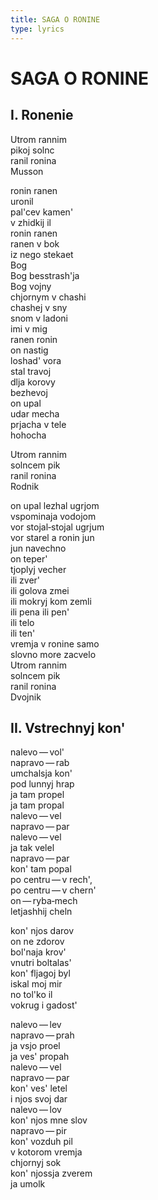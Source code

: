 ```yaml
---
title: SAGA O RONINE
type: lyrics
---
```


<h1>SAGA O RONINE</h1>

<section>

<h2>I. Ronenie</h2>

Utrom rannim\
pikoj solnc\
ranil ronina\
Musson

ronin ranen\
uronil\
pal'cev kamen'\
v zhidkij il\
ronin ranen\
ranen v bok\
iz nego stekaet\
Bog\
Bog besstrash'ja\
Bog vojny\
chjornym v chashi\
chashej v sny\
snom v ladoni\
imi v mig\
ranen ronin\
on nastig\
loshad' vora\
stal travoj\
dlja korovy\
bezhevoj\
on upal\
udar mecha\
prjacha v tele\
hohocha

Utrom rannim\
solncem pik\
ranil ronina\
Rodnik

on upal lezhal ugrjom\
vspominaja vodojom\
vor stojal&#8208;stojal ugrjum\
vor starel a ronin jun\
jun navechno\
on teper'\
tjoplyj vecher\
ili zver'\
ili golova zmei\
ili mokryj kom zemli\
ili pena ili pen'\
ili telo\
ili ten'\
vremja v ronine samo\
slovno more zacvelo\
Utrom rannim\
solncem pik\
ranil ronina\
Dvojnik

<h2>II. Vstrechnyj kon'</h2>

nalevo&thinsp;&mdash;&thinsp;vol'\
napravo&thinsp;&mdash;&thinsp;rab\
umchalsja kon'\
pod lunnyj hrap\
ja tam propel\
ja tam propal\
nalevo&thinsp;&mdash;&thinsp;vel\
napravo&thinsp;&mdash;&thinsp;par\
nalevo&thinsp;&mdash;&thinsp;vel\
ja tak velel\
napravo&thinsp;&mdash;&thinsp;par\
kon' tam popal\
po centru&thinsp;&mdash;&thinsp;v rech',\
po centru&thinsp;&mdash;&thinsp;v chern'\
on&thinsp;&mdash;&thinsp;ryba&#8208;mech\
letjashhij cheln

kon' njos darov\
on ne zdorov\
bol'naja krov'\
vnutri boltalas'\
kon' fljagoj byl\
iskal moj mir\
no tol'ko il\
vokrug i gadost'

nalevo&thinsp;&mdash;&thinsp;lev\
napravo&thinsp;&mdash;&thinsp;prah\
ja vsjo proel\
ja ves' propah\
nalevo&thinsp;&mdash;&thinsp;vel\
napravo&thinsp;&mdash;&thinsp;par\
kon' ves' letel\
i njos svoj dar\
nalevo&thinsp;&mdash;&thinsp;lov\
kon' njos mne slov\
napravo&thinsp;&mdash;&thinsp;pir\
kon' vozduh pil\
v kotorom vremja\
chjornyj sok\
kon' njossja zverem\
ja umolk

</section>
